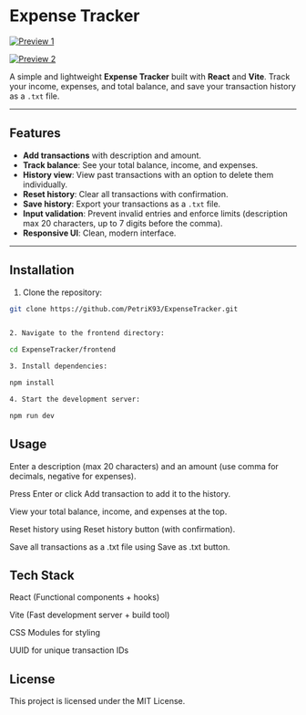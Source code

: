 # Expense Tracker

[![Preview 1](https://github.com/user-attachments/assets/0626bdaf-2eef-43be-ac64-4e8c03d6e798)](https://github.com/user-attachments/assets/0626bdaf-2eef-43be-ac64-4e8c03d6e798)

[![Preview 2](https://github.com/user-attachments/assets/d9a11a1d-d9db-4ba6-82e5-aca5fad40a5a)](https://github.com/user-attachments/assets/d9a11a1d-d9db-4ba6-82e5-aca5fad40a5a)

A simple and lightweight **Expense Tracker** built with **React** and **Vite**. Track your income, expenses, and total balance, and save your transaction history as a `.txt` file.

---

## Features

- **Add transactions** with description and amount.
- **Track balance**: See your total balance, income, and expenses.
- **History view**: View past transactions with an option to delete them individually.
- **Reset history**: Clear all transactions with confirmation.
- **Save history**: Export your transactions as a `.txt` file.
- **Input validation**: Prevent invalid entries and enforce limits (description max 20 characters, up to 7 digits before the comma).
- **Responsive UI**: Clean, modern interface.

---

## Installation

1. Clone the repository:

```bash
git clone https://github.com/PetriK93/ExpenseTracker.git


2. Navigate to the frontend directory:

cd ExpenseTracker/frontend

3. Install dependencies:

npm install

4. Start the development server:

npm run dev
```

## Usage

Enter a description (max 20 characters) and an amount (use comma for decimals, negative for expenses).

Press Enter or click Add transaction to add it to the history.

View your total balance, income, and expenses at the top.

Reset history using Reset history button (with confirmation).

Save all transactions as a .txt file using Save as .txt button.

## Tech Stack

React (Functional components + hooks)

Vite (Fast development server + build tool)

CSS Modules for styling

UUID for unique transaction IDs

## License

This project is licensed under the MIT License.
